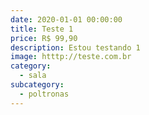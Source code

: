 ```yaml
---
date: 2020-01-01 00:00:00
title: Teste 1
price: R$ 99,90
description: Estou testando 1
image: htttp://teste.com.br
category:
  - sala
subcategory:
  - poltronas
---
```

